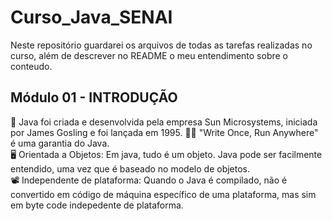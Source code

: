 # Curso_Java_SENAI
Neste repositório guardarei os arquivos de todas as tarefas realizadas no curso, além de descrever no README o meu entendimento sobre o conteudo.

## Módulo 01 - INTRODUÇÃO

📜 Java foi criada e desenvolvida pela empresa Sun Microsystems, iniciada por James Gosling e foi lançada em 1995.
✍🏻 "Write Once, Run Anywhere" é uma garantia do Java.  
🖥 Orientada a Objetos: Em java, tudo é um objeto. Java pode ser facilmente entendido, uma vez que é baseado no modelo de objetos.  
📽 Independente de plataforma: Quando o Java é compilado, não é convertido em código de máquina específico de uma plataforma, mas sim em byte code indepedente de plataforma.

